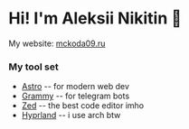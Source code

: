 # Hi! I'm Aleksii Nikitin 👋

 My website: [mckoda09.ru](https://mckoda09.ru)

### My tool set
- [Astro](https://astro.build) -- for modern web dev
- [Grammy](https://grammy.dev) -- for telegram bots
- [Zed](https://zed.dev) -- the best code editor imho
- [Hyprland](https://hyprland.org/) -- i use arch btw
